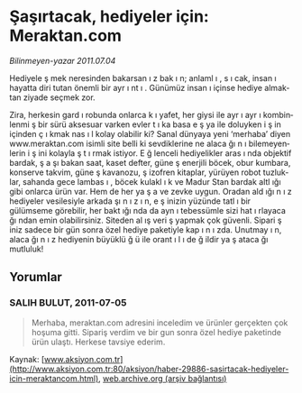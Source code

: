 # Şaşırtacak, hediyeler için: Meraktan.com

*Bilinmeyen-yazar 2011.07.04*

<font class="agenda2NewsSpot">
 <span lang="EN-GB">
  Hediyele
 </span>
 <span lang="EN-GB">
  ş
 </span>
 <span lang="EN-GB">
  mek neresinden bakarsan
 </span>
 <span lang="EN-GB">
  ı
 </span>
 <span lang="EN-GB">
  z bak
 </span>
 <span lang="EN-GB">
  ı
 </span>
 <span lang="EN-GB">
  n; anlaml
 </span>
 <span lang="EN-GB">
  ı
 </span>
 <span lang="EN-GB">
  , s
 </span>
 <span lang="EN-GB">
  ı
 </span>
 <span lang="EN-GB">
  cak, insan
 </span>
 <span lang="EN-GB">
  ı
 </span>
 <span lang="EN-GB">
  hayatta diri tutan önemli bir ayr
 </span>
 <span lang="EN-GB">
  ı
 </span>
 <span lang="EN-GB">
  nt
 </span>
 <span lang="EN-GB">
  ı
 </span>
 <span lang="EN-GB">
  . Günümüz insan
 </span>
 <span lang="EN-GB">
  ı
 </span>
 <span lang="EN-GB">
  içinse hediye almaktan ziyade seçmek zor.
 </span>
</font>
<font class="newsDetail">
 <p>
  <p class="2011baslik">
   <span lang="EN-GB">
    Zira, herkesin gard
   </span>
   <span lang="EN-GB">
    ı
   </span>
   <span lang="EN-GB">
    robunda onlarca k
   </span>
   <span lang="EN-GB">
    ı
   </span>
   <span lang="EN-GB">
    yafet, her giysi ile ayr
   </span>
   <span lang="EN-GB">
    ı
   </span>
   <span lang="EN-GB">
    ayr
   </span>
   <span lang="EN-GB">
    ı
   </span>
   <span lang="EN-GB">
    kombinlenmi
   </span>
   <span lang="EN-GB">
    ş
   </span>
   <span lang="EN-GB">
    bir sürü aksesuar varken evler t
   </span>
   <span lang="EN-GB">
    ı
   </span>
   <span lang="EN-GB">
    ka basa e
   </span>
   <span lang="EN-GB">
    ş
   </span>
   <span lang="EN-GB">
    ya ile doluyken i
   </span>
   <span lang="EN-GB">
    ş
   </span>
   <span lang="EN-GB">
    in içinden ç
   </span>
   <span lang="EN-GB">
    ı
   </span>
   <span lang="EN-GB">
    kmak nas
   </span>
   <span lang="EN-GB">
    ı
   </span>
   <span lang="EN-GB">
    l kolay olabilir ki? Sanal dünyaya yeni ‘merhaba’ diyen www.meraktan.com isimli site belli ki sevdiklerine ne alaca
   </span>
   <span lang="EN-GB">
    ğı
   </span>
   <span lang="EN-GB">
    n
   </span>
   <span lang="EN-GB">
    ı
   </span>
   <span lang="EN-GB">
    bilemeyenlerin i
   </span>
   <span lang="EN-GB">
    ş
   </span>
   <span lang="EN-GB">
    ini kolayla
   </span>
   <span lang="EN-GB">
    ş
   </span>
   <span lang="EN-GB">
    t
   </span>
   <span lang="EN-GB">
    ı
   </span>
   <span lang="EN-GB">
    rmak istiyor. E
   </span>
   <span lang="EN-GB">
    ğ
   </span>
   <span lang="EN-GB">
    lenceli hediyelikler aras
   </span>
   <span lang="EN-GB">
    ı
   </span>
   <span lang="EN-GB">
    nda objektif bardak,
   </span>
   <span lang="EN-GB">
    ş
   </span>
   <span lang="EN-GB">
    a
   </span>
   <span lang="EN-GB">
    şı
   </span>
   <span lang="EN-GB">
    bakan saat, kaset defter, güne
   </span>
   <span lang="EN-GB">
    ş
   </span>
   <span lang="EN-GB">
    enerjili böcek, obur kumbara, konserve takvim, güne
   </span>
   <span lang="EN-GB">
    ş
   </span>
   <span lang="EN-GB">
    kavanozu,
   </span>
   <span lang="EN-GB">
    ş
   </span>
   <span lang="EN-GB">
    izofren kitaplar, yürüyen robot tuzluklar, sahanda gece lambas
   </span>
   <span lang="EN-GB">
    ı
   </span>
   <span lang="EN-GB">
    , böcek kulakl
   </span>
   <span lang="EN-GB">
    ı
   </span>
   <span lang="EN-GB">
    k ve Madur Stan bardak altl
   </span>
   <span lang="EN-GB">
    ığı
   </span>
   <span lang="EN-GB">
    gibi onlarca ürün var. Hem de her ya
   </span>
   <span lang="EN-GB">
    ş
   </span>
   <span lang="EN-GB">
    a ve zevke uygun. Oradan ald
   </span>
   <span lang="EN-GB">
    ığı
   </span>
   <span lang="EN-GB">
    n
   </span>
   <span lang="EN-GB">
    ı
   </span>
   <span lang="EN-GB">
    z hediyeler vesilesiyle arkada
   </span>
   <span lang="EN-GB">
    şı
   </span>
   <span lang="EN-GB">
    n
   </span>
   <span lang="EN-GB">
    ı
   </span>
   <span lang="EN-GB">
    z
   </span>
   <span lang="EN-GB">
    ı
   </span>
   <span lang="EN-GB">
    n, e
   </span>
   <span lang="EN-GB">
    ş
   </span>
   <span lang="EN-GB">
    inizin yüzünde tatl
   </span>
   <span lang="EN-GB">
    ı
   </span>
   <span lang="EN-GB">
    bir gülümseme görebilir, her bakt
   </span>
   <span lang="EN-GB">
    ığı
   </span>
   <span lang="EN-GB">
    nda da ayn
   </span>
   <span lang="EN-GB">
    ı
   </span>
   <span lang="EN-GB">
    tebessümle sizi hat
   </span>
   <span lang="EN-GB">
    ı
   </span>
   <span lang="EN-GB">
    rlayaca
   </span>
   <span lang="EN-GB">
    ğı
   </span>
   <span lang="EN-GB">
    ndan emin olabilirsiniz. Siteden al
   </span>
   <span lang="EN-GB">
    ış
   </span>
   <span lang="EN-GB">
    veri
   </span>
   <span lang="EN-GB">
    ş
   </span>
   <span lang="EN-GB">
    yapmak çok güvenli. Sipari
   </span>
   <span lang="EN-GB">
    ş
   </span>
   <span lang="EN-GB">
    iniz sadece bir gün sonra özel hediye paketiyle kap
   </span>
   <span lang="EN-GB">
    ı
   </span>
   <span lang="EN-GB">
    n
   </span>
   <span lang="EN-GB">
    ı
   </span>
   <span lang="EN-GB">
    zda. Unutmay
   </span>
   <span lang="EN-GB">
    ı
   </span>
   <span lang="EN-GB">
    n, alaca
   </span>
   <span lang="EN-GB">
    ğı
   </span>
   <span lang="EN-GB">
    n
   </span>
   <span lang="EN-GB">
    ı
   </span>
   <span lang="EN-GB">
    z hediyenin büyüklü
   </span>
   <span lang="EN-GB">
    ğ
   </span>
   <span lang="EN-GB">
    ü ile orant
   </span>
   <span lang="EN-GB">
    ı
   </span>
   <span lang="EN-GB">
    l
   </span>
   <span lang="EN-GB">
    ı
   </span>
   <span lang="EN-GB">
    de
   </span>
   <span lang="EN-GB">
    ğ
   </span>
   <span lang="EN-GB">
    ildir ya
   </span>
   <span lang="EN-GB">
    ş
   </span>
   <span lang="EN-GB">
    ataca
   </span>
   <span lang="EN-GB">
    ğı
   </span>
   <span lang="EN-GB">
    mutluluk!
    <span>
    </span>
   </span>
  </p>
 </p>
</font>

## Yorumlar

### SALIH BULUT, 2011-07-05
> Merhaba, meraktan.com adresini inceledim ve ürünler gerçekten çok hoşuma gitti. Sipariş verdim ve bir gun sonra özel hediye paketinde ürün ulaştı. Herkese tavsiye ederim.

Kaynak: [www.aksiyon.com.tr](http://www.aksiyon.com.tr:80/aksiyon/haber-29886-sasirtacak-hediyeler-icin-meraktancom.html), [web.archive.org (arşiv bağlantısı)](http://web.archive.org/web/20110709204816/http://www.aksiyon.com.tr:80/aksiyon/haber-29886-sasirtacak-hediyeler-icin-meraktancom.html)
